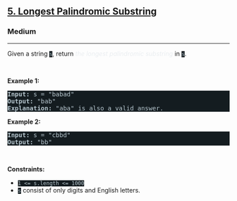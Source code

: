 <h2><a href="https://leetcode.com/problems/longest-palindromic-substring/">5. Longest Palindromic Substring</a></h2><h3>Medium</h3><hr><div><p>Given a string <code style="background-color: rgb(20, 28, 32) !important; color: rgb(183, 198, 205) !important;">s</code>, return <em style="color: rgb(234, 238, 241) !important;">the longest</em> <span data-keyword="palindromic-string"><em style="color: rgb(234, 238, 241) !important;">palindromic</em></span> <span data-keyword="substring-nonempty"><em style="color: rgb(234, 238, 241) !important;">substring</em></span> in <code style="background-color: rgb(20, 28, 32) !important; color: rgb(183, 198, 205) !important;">s</code>.</p>

<p>&nbsp;</p>
<p><strong class="example">Example 1:</strong></p>

<pre style="background-color: rgb(20, 28, 32) !important; color: rgb(182, 198, 206) !important;"><strong>Input:</strong> s = "babad"
<strong>Output:</strong> "bab"
<strong>Explanation:</strong> "aba" is also a valid answer.
</pre>

<p><strong class="example">Example 2:</strong></p>

<pre style="background-color: rgb(20, 28, 32) !important; color: rgb(182, 198, 206) !important;"><strong>Input:</strong> s = "cbbd"
<strong>Output:</strong> "bb"
</pre>

<p>&nbsp;</p>
<p><strong>Constraints:</strong></p>

<ul>
	<li><code style="background-color: rgb(20, 28, 32) !important; color: rgb(183, 198, 205) !important;">1 &lt;= s.length &lt;= 1000</code></li>
	<li><code style="background-color: rgb(20, 28, 32) !important; color: rgb(183, 198, 205) !important;">s</code> consist of only digits and English letters.</li>
</ul>
</div>